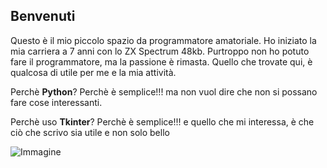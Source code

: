 ## Benvenuti

Questo è il mio piccolo spazio da programmatore amatoriale.
Ho iniziato la mia carriera a 7 anni con lo ZX Spectrum 48kb.
Purtroppo non ho potuto fare il programmatore, ma la passione è rimasta.
Quello che trovate qui, è qualcosa di utile per me e la mia attività.

Perchè **Python**?
Perchè è semplice!!! ma non vuol dire che non si possano fare cose interessanti.

Perchè uso **Tkinter**?
Perchè è semplice!!! e quello che mi interessa, è che ciò che scrivo sia utile e non solo bello

![Immagine](https://user-images.githubusercontent.com/19917285/120833303-e9350e00-c561-11eb-9fcb-c55b1d4b5583.png)
